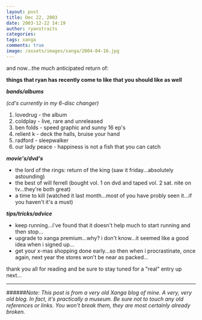 ```yaml
---
layout: post
title: Dec 22, 2003
date: 2003-12-22 14:19
author: ryanstraits
categories:
tags: xanga
comments: true
image: /assets/images/xanga/2004-04-16.jpg
---
```

and now...the much anticipated return of:

<!-- break -->

<strong>things that ryan has recently come to like that you should like as well</strong>
<p><em><strong>bands/albums</strong></em></p>

<em>(cd's currently in my 6-disc changer)</em></p>

<ol>
	<li>lovedrug - the album</li>
	<li>coldplay - live, rare and unreleased</li>
	<li>ben folds - speed graphic and sunny 16 ep's</li>
	<li>relient k - deck the halls, bruise your hand</li>
	<li>radford - sleepwalker</li>
	<li>our lady peace - happiness is not a fish that you can catch</li>
</ol>
<strong><em>movie's/dvd's</em></strong>
<ul>
	<li>the lord of the rings: return of the king (saw it friday...absolutely astounding)</li>
	<li>the best of will ferrell (bought vol. 1 on dvd and taped vol. 2 sat. nite on tv...they're both great)</li>
	<li>a time to kill (watched it last month...most of you have probly seen it...if you haven't it's a must)</li>
</ul>
<strong><em>tips/tricks/advice</em></strong>
<ul>
	<li>keep running...i've found that it doesn't help much to start running and then stop...</li>
	<li>upgrade to xanga premium...why? i don't know...it seemed like a good idea when i signed up...</li>
	<li>get your x-mas shopping done early...so then when i procrastinate, once again, next year the stores won't be near as packed...</li>
</ul>
thank you all for reading and be sure to stay tuned for a "real" entry up next...

---

######*Note: This post is from a very old Xanga blog of mine. A very, very old blog. In fact, it's practically a museum. Be sure not to touch any old references or links. You won't break them, they are most certainly already broken.*